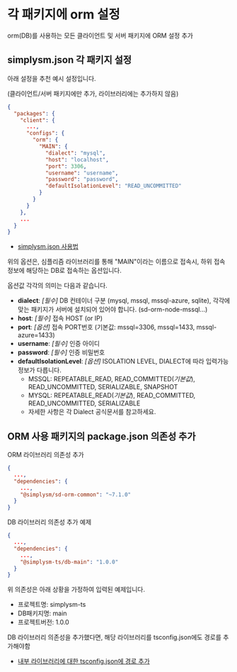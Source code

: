 # 각 패키지에 orm 설정

orm(DB)를 사용하는 모든 클라이언트 및 서버 패키지에 ORM 설정 추가

## simplysm.json 각 패키지 설정

아래 설정을 추천 예시 설정입니다.

(클라이언트/서버 패키지에만 추가, 라이브러리에는 추가하지 않음)

``` json
{
  "packages": {
    "client": {
      ...,
      "configs": {
        "orm": {
          "MAIN": {
            "dialect": "mysql",
            "host": "localhost",
            "port": 3306,
            "username": "username",
            "password": "password",
            "defaultIsolationLevel": "READ_UNCOMMITTED"
          }
        }
      }
    },
    ...
  }
}
```
* [simplysm.json 사용법](conf-usage.md)

위의 옵션은, 심플리즘 라이브러리를 통해 "MAIN"이라는 이름으로 접속시, 하위 접속정보에 해당하는 DB로 접속하는 옵션입니다. 

옵션값 각각의 의미는 다음과 같습니다.

* **dialect**: *[필수]* DB 컨테이너 구분 (mysql, mssql, mssql-azure, sqlite), 각각에 맞는 패키지가 서버에 설치되어 있어야 합니다. (sd-orm-node-mssql...)
* **host**: *[필수]* 접속 HOST (or IP)
* **port**: *[옵션]* 접속 PORT번호 (기본값: mssql=3306, mssql=1433, mssql-azure=1433)
* **username**: *[필수]* 인증 아이디
* **password**: *[필수]* 인증 비밀번호
* **defaultIsolationLevel**: *[옵션]* ISOLATION LEVEL, DIALECT에 따라 입력가능 정보가 다릅니다. 
  * MSSQL: REPEATABLE_READ, READ_COMMITTED(*기본값*), READ_UNCOMMITTED, SERIALIZABLE, SNAPSHOT
  * MYSQL: REPEATABLE_READ(*기본값*), READ_COMMITTED, READ_UNCOMMITTED, SERIALIZABLE
  * 자세한 사항은 각 Dialect 공식문서를 참고하세요.

## ORM 사용 패키지의 package.json 의존성 추가

ORM 라이브러리 의존성 추가

``` json
{
  ...,
  "dependencies": {
    ...,
    "@simplysm/sd-orm-common": "~7.1.0"
  }
}
```

DB 라이브러리 의존성 추가 예제

``` json
{
  ...,
  "dependencies": {
    ...,
    "@simplysm-ts/db-main": "1.0.0"
  }
}
```

위 의존성은 아래 상황을 가정하여 입력된 예제입니다.
* 프로젝트명: simplysm-ts
* DB패키지명: main
* 프로젝트버전: 1.0.0

DB 라이브러리 의존성을 추가했다면, 해당 라이브러리를 tsconfig.json에도 경로를 추가해야함
* [내부 라이브러리에 대한 tsconfig.json에 경로 추가](lib-ts-paths.md)
